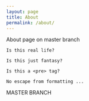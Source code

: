 ```yaml
---
layout: page
title: About
permalink: /about/
---
```


About page on master branch

```
Is this real life?

Is this just fantasy?

Is this a <pre> tag?

No escape from formatting ...
```

MASTER BRANCH
